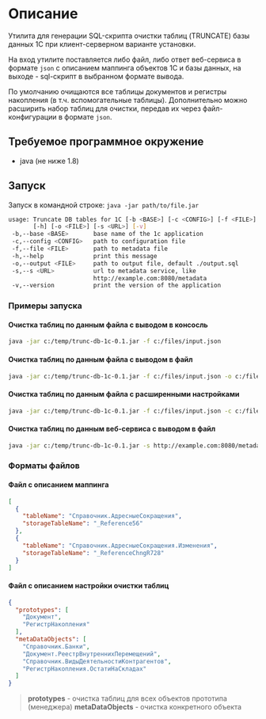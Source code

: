 # Описание

Утилита для генерации SQL-скрипта очистки таблиц (TRUNCATE) базы данных 1С при клиент-серверном варианте установки.

На вход утилите поставляется либо файл, либо ответ веб-сервиса в формате `json` с описанием маппинга объектов 1С и базы данных, на выходе - sql-скрипт в выбранном формате вывода.

По умолчанию очищаются все таблицы документов и регистры накопления (в т.ч. вспомогательные таблицы). Дополнительно можно расширить набор таблиц для очистки, передав их через файл-конфигурации в формате `json`.

## Требуемое программное окружение

* java (не ниже 1.8)

## Запуск

Запуск в командной строке: `java -jar path/to/file.jar`

``` sh
usage: Truncate DB tables for 1C [-b <BASE>] [-c <CONFIG>] [-f <FILE>]
       [-h] [-o <FILE>] [-s <URL>] [-v]
 -b,--base <BASE>       base name of the 1c application
 -c,--config <CONFIG>   path to configuration file
 -f,--file <FILE>       path to metadata file
 -h,--help              print this message
 -o,--output <FILE>     path to output file, default ./output.sql
 -s,--s <URL>           url to metadata service, like
                        http://example.com:8080/metadata
 -v,--version           print the version of the application
```

### Примеры запуска

#### Очистка таблиц по данным файла с выводом в консосль

``` sh
java -jar с:/temp/trunc-db-1c-0.1.jar -f с:/files/input.json
```

#### Очистка таблиц по данным файла с выводом в файл

``` sh
java -jar с:/temp/trunc-db-1c-0.1.jar -f с:/files/input.json -o с:/files/output.sql
```

#### Очистка таблиц по данным файла c расширенными настройками

``` sh
java -jar с:/temp/trunc-db-1c-0.1.jar -f с:/files/input.json -c с:/files/config.json 
```

#### Очистка таблиц по данным веб-сервиса с выводом в файл

``` sh
java -jar с:/temp/trunc-db-1c-0.1.jar -s http://example.com:8080/metadata -b dev-user-1c-acc -o с:/files/output.sql
```

### Форматы файлов

#### Файл с описанием маппинга

``` json
[
  {
    "tableName": "Справочник.АдресныеСокращения",
    "storageTableName": "_Reference56"
  },
  {
    "tableName": "Справочник.АдресныеСокращения.Изменения",
    "storageTableName": "_ReferenceChngR728"
  }
]
```

#### Файл с описанием настройки очистки таблиц

``` json
{
  "prototypes": [
    "Документ",
    "РегистрНакопления"
  ],
  "metaDataObjects": [
    "Справочник.Банки",
    "Документ.РеестрВнутреннихПеремещений",
    "Справочник.ВидыДеятельностиКонтрагентов",
    "РегистрНакопления.ОстатиНаСкладах"
  ]
}
```

> **prototypes** - очистка таблиц для всех объектов прототипа (менеджера)
> **metaDataObjects** - очистка конкретного объекта